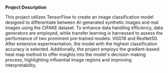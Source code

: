 **Project Description**

This project utilizes TensorFlow to create an image classification model designed to differentiate between AI-generated synthetic images and real images using the CIFAKE dataset. To enhance data handling efficiency, data generators are employed, while transfer learning is harnessed to assess the performance of two prominent pre-trained models: VGG16 and ResNet50. After extensive experimentation, the model with the highest classification accuracy is selected. Additionally, the project employs the gradient-based heat map method to offer insights into the model's decision-making process, highlighting influential image regions and improving interpretability.
